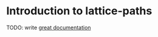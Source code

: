 # Introduction to lattice-paths

TODO: write [great documentation](http://jacobian.org/writing/what-to-write/)
